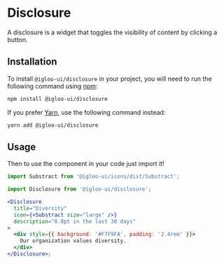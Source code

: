 # Disclosure

A disclosure is a widget that toggles the visibility of content by clicking a button.

<Example is="custom" />

<ReferenceLinks is="custom" />

## Installation

To install `@igloo-ui/disclosure` in your project, you will need to run the following command using [npm](https://www.npmjs.com/):

```bash
npm install @igloo-ui/disclosure
```

If you prefer [Yarn](https://classic.yarnpkg.com/en/), use the following command instead:

```bash
yarn add @igloo-ui/disclosure
```

## Usage

Then to use the component in your code just import it!

```jsx
import Substract from '@igloo-ui/icons/dist/Substract';

import Disclosure from '@igloo-ui/disclosure';

<Disclosure
  title="Diversity"
  icon={<Substract size="large" />}
  description="0.8pt in the last 30 days"
>
  <div style={{ background: '#F7F9FA', padding: '2.4rem' }}>
    Our organization values diversity.
  </div>
</Disclosure>;
```
